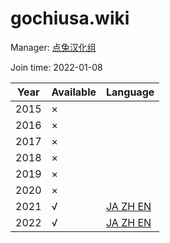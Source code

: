# gochiusa.wiki

Manager: [点兔汉化组](https://space.bilibili.com/488752341)

Join time: 2022-01-08

| Year | Available | Language                                  |
|------|-----------|-------------------------------------------|
| 2015 | ×         |                                           |
| 2016 | ×         |                                           |
| 2017 | ×         |                                           |
| 2018 | ×         |                                           |
| 2019 | ×         |                                           |
| 2020 | ×         |                                           |                                                    |
| 2021 | √         | [JA ZH EN](https://gochiusa.wiki/2021af/) |
| 2022 | √         | [JA ZH EN](https://gochiusa.wiki/2022af/) |
